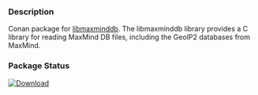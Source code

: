 ### Description

Conan package for [libmaxminddb](https://github.com/maxmind/libmaxminddb).
The libmaxminddb library provides a C library for reading MaxMind DB files, including the GeoIP2 databases from MaxMind.

### Package Status

[ ![Download](https://api.bintray.com/packages/monkeber/monkeber/maxminddb%3Amonkeber/images/download.svg) ](https://bintray.com/monkeber/monkeber/maxminddb%3Amonkeber/_latestVersion)
